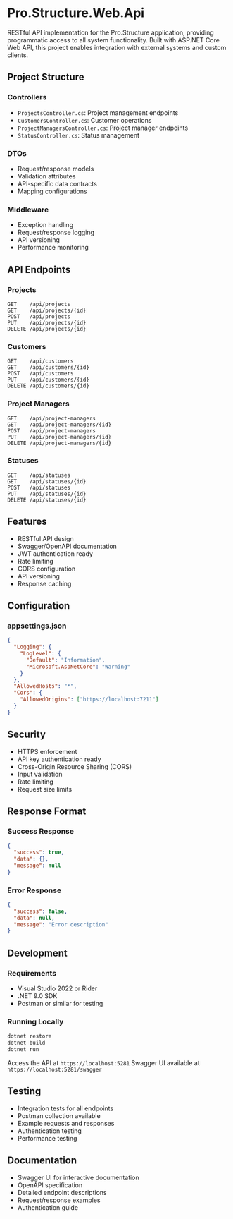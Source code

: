 # Pro.Structure.Web.Api

RESTful API implementation for the Pro.Structure application, providing programmatic access to all system functionality. Built with ASP.NET Core Web API, this project enables integration with external systems and custom clients.

## Project Structure

### Controllers
- `ProjectsController.cs`: Project management endpoints
- `CustomersController.cs`: Customer operations
- `ProjectManagersController.cs`: Project manager endpoints
- `StatusController.cs`: Status management

### DTOs
- Request/response models
- Validation attributes
- API-specific data contracts
- Mapping configurations

### Middleware
- Exception handling
- Request/response logging
- API versioning
- Performance monitoring

## API Endpoints

### Projects
```
GET    /api/projects
GET    /api/projects/{id}
POST   /api/projects
PUT    /api/projects/{id}
DELETE /api/projects/{id}
```

### Customers
```
GET    /api/customers
GET    /api/customers/{id}
POST   /api/customers
PUT    /api/customers/{id}
DELETE /api/customers/{id}
```

### Project Managers
```
GET    /api/project-managers
GET    /api/project-managers/{id}
POST   /api/project-managers
PUT    /api/project-managers/{id}
DELETE /api/project-managers/{id}
```

### Statuses
```
GET    /api/statuses
GET    /api/statuses/{id}
POST   /api/statuses
PUT    /api/statuses/{id}
DELETE /api/statuses/{id}
```

## Features

- RESTful API design
- Swagger/OpenAPI documentation
- JWT authentication ready
- Rate limiting
- CORS configuration
- API versioning
- Response caching

## Configuration

### appsettings.json
```json
{
  "Logging": {
    "LogLevel": {
      "Default": "Information",
      "Microsoft.AspNetCore": "Warning"
    }
  },
  "AllowedHosts": "*",
  "Cors": {
    "AllowedOrigins": ["https://localhost:7211"]
  }
}
```

## Security

- HTTPS enforcement
- API key authentication ready
- Cross-Origin Resource Sharing (CORS)
- Input validation
- Rate limiting
- Request size limits

## Response Format

### Success Response
```json
{
  "success": true,
  "data": {},
  "message": null
}
```

### Error Response
```json
{
  "success": false,
  "data": null,
  "message": "Error description"
}
```

## Development

### Requirements
- Visual Studio 2022 or Rider
- .NET 9.0 SDK
- Postman or similar for testing

### Running Locally
```bash
dotnet restore
dotnet build
dotnet run
```

Access the API at `https://localhost:5281`
Swagger UI available at `https://localhost:5281/swagger`

## Testing

- Integration tests for all endpoints
- Postman collection available
- Example requests and responses
- Authentication testing
- Performance testing

## Documentation

- Swagger UI for interactive documentation
- OpenAPI specification
- Detailed endpoint descriptions
- Request/response examples
- Authentication guide 